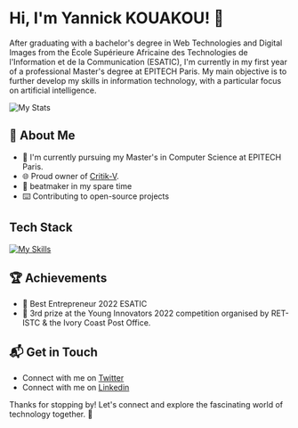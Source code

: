 # Hi, I'm Yannick KOUAKOU! 👋

After graduating with a bachelor's degree in Web Technologies and Digital Images from the École Supérieure Africaine des Technologies de l'Information et de la Communication (ESATIC), I'm currently in my first year of a professional Master's degree at EPITECH Paris. My main objective is to further develop my skills in information technology, with a particular focus on artificial intelligence.

![My Stats](https://github-readme-stats.vercel.app/api?username=yannick2009&theme=vue-dark&show_icons=true&hide_border=true&count_private=true)

## 🚀 About Me

- 🔭 I'm currently pursuing my Master's in Computer Science at EPITECH Paris.
- 🌐 Proud owner of [Critik-V](https://github.com/Critik-V).
- 🎹 beatmaker in my spare time
- ⌨️ Contributing to open-source projects

## Tech Stack

[![My Skills](https://skillicons.dev/icons?i=go,js,ts,python,html,css,nodejs,bun,deno,express,nest,elysia,vite,react,solidjs,vue,pug,markdown,sass,tailwindcss,postgresql,mongodb,sqlite,redis,supabase,firebase,prisma,docker,nginx,ansible,githubactions,aws,googlecloud,azure,git,github,npm,pnpm,vitest,postman,vscode,figma,ai,ps)](https://skillicons.dev)

## 🏆 Achievements

- 🌟 Best Entrepreneur 2022 ESATIC
- 🌟 3rd prize at the Young Innovators 2022 competition organised by RET-ISTC & the Ivory Coast Post Office.

## 📬 Get in Touch

- Connect with me on [Twitter](https://twitter.com/home?lang=fr)
- Connect with me on [Linkedin](https://www.linkedin.com/in/yannick-k-946970200/)

Thanks for stopping by! Let's connect and explore the fascinating world of technology together. 🚀
